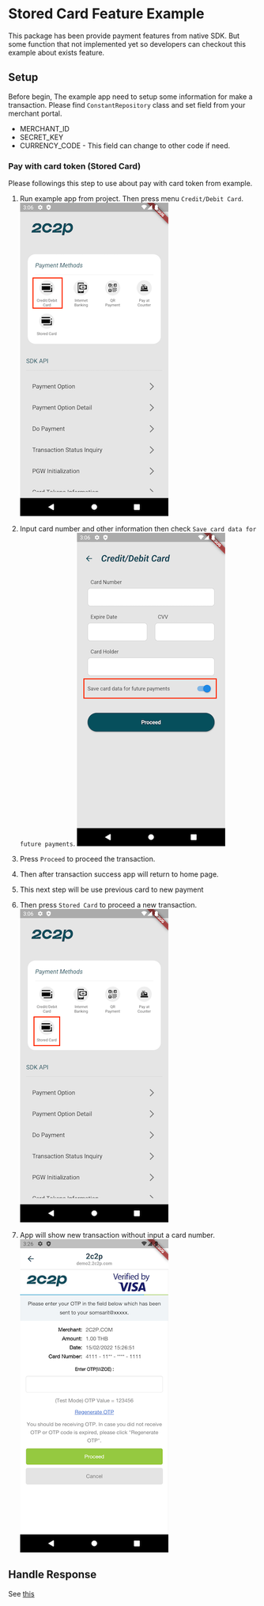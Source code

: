# Stored Card Feature Example

This package has been provide payment features from native SDK. But some function that not implemented yet so developers can checkout this example about exists feature.

## Setup

Before begin, The example app need to setup some information for make a transaction. Please find `ConstantRepository` class and set field from your merchant portal.
- MERCHANT_ID
- SECRET_KEY
- CURRENCY_CODE - This field can change to other code if need.

### Pay with card token (Stored Card)

Please followings this step to use about pay with card token from example.

1. Run example app from project. Then press menu `Credit/Debit Card`.
![img](assets/readme/img_storedcard1.png)


2. Input card number and other information then check `Save card data for future payments`.
   ![img](assets/readme/img_storedcard2.png)


3. Press `Proceed` to proceed the transaction.
4. Then after transaction success app will return to home page.
5. This next step will be use previous card to new payment
6. Then press `Stored Card` to proceed a new transaction.
   ![img](assets/readme/img_storedcard4.png)


7. App will show new transaction without input a card number.
   ![img](assets/readme/img_storedcard3.png)

## Handle Response

See [this](HANDLE_RESPONSE.md)
